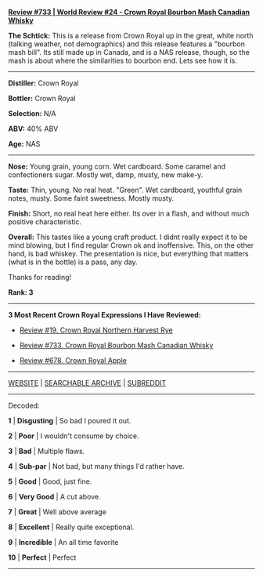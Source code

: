 
[**Review #733 | World Review #24 - Crown Royal Bourbon Mash Canadian Whisky**]( https://t8ke.review/review-733-crown-royal-blenders-series-bourbon-mash/)

**The Schtick:** This is a release from Crown Royal up in the great, white north (talking weather, not demographics) and this release features a "bourbon mash bill". Its still made up in Canada, and is a NAS release, though, so the mash is about where the similarities to bourbon end. Lets see how it is. 

-----

**Distiller:** Crown Royal

**Bottler:** Crown Royal

**Selection:** N/A

**ABV:**  40% ABV

**Age:** NAS 

-----

**Nose:**   Young grain, young corn. Wet cardboard. Some caramel and confectioners sugar. Mostly wet, damp, musty, new make-y.

**Taste:** Thin, young. No real heat. "Green". Wet cardboard, youthful grain notes, musty. Some faint sweetness. Mostly musty. 

**Finish:** Short, no real heat here either. Its over in a flash, and without much positive characteristic. 

**Overall:** This tastes like a young craft product. I didnt really expect it to be mind blowing, but I find regular Crown ok and inoffensive. This, on the other hand, is bad whiskey. The presentation is nice, but everything that matters (what is in the bottle) is a pass, any day. 

Thanks for reading!

**Rank: 3**

----- 

**3 Most Recent Crown Royal Expressions I Have Reviewed:** 

- [Review #19. Crown Royal Northern Harvest Rye]( https://t8ke.review/review-19-crown-royal-northern-harvest-rye/) 

- [Review #733. Crown Royal Bourbon Mash Canadian Whisky]( https://t8ke.review/review-733-crown-royal-blenders-series-bourbon-mash/) 

- [Review #678. Crown Royal Apple]( https://t8ke.review/review-678-blind-in-the-dump-miniseries-crown-royal-apple/) 

-----

[WEBSITE](https://t8ke.review) | [SEARCHABLE ARCHIVE](https://t8ke.review/review-archive/) | [SUBREDDIT](https://reddit.com/r/t8kereviews)

-----

Decoded:

**1** | **Disgusting** | So bad I poured it out.

**2** | **Poor** | I wouldn't consume by choice.

**3** | **Bad** | Multiple flaws.

**4** | **Sub-par** | Not bad, but many things I'd rather have.

**5** | **Good** | Good, just fine.

**6** | **Very Good** | A cut above.

**7** | **Great** | Well above average

**8** | **Excellent** | Really quite exceptional.

**9** | **Incredible** | An all time favorite

**10** | **Perfect** | Perfect

----

